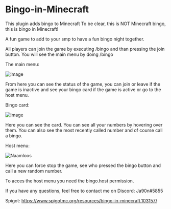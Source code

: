# Bingo-in-Minecraft
This plugin adds bingo to Minecraft
To be clear, this is NOT Minecraft bingo, this is bingo in Minecraft!

A fun game to add to your smp to have a fun bingo night together.

All players can join the game by executing /bingo and than pressing the join button. You will see the main menu by doing /bingo

The main menu:


![image](https://user-images.githubusercontent.com/81578391/174866308-6ab7a105-2707-4f05-94ee-4c2ac7f131ed.png)

From here you can see the status of the game, you can join or leave if the game is inactive and see your bingo card if the game is active or go to the host menu.

Bingo card:


![image](https://user-images.githubusercontent.com/81578391/177551801-b8a4ea9b-ef44-4121-9efb-408cbe26b58c.png)

Here you can see the card. You can see all your numbers by hovering over them. You can also see the most recently called number and of course call a bingo.

Host menu:

![Naamloos](https://user-images.githubusercontent.com/81578391/177551731-cc8ca43e-dfd9-4221-ad55-4bd35df10bee.png)

Here you can force stop the game, see who pressed the bingo button and call a new random number.

To acces the host menu you need the bingo.host permission.

If you have any questions, feel free to contact me on Discord: Ja90n#5855

Spigot: https://www.spigotmc.org/resources/bingo-in-minecraft.103157/
